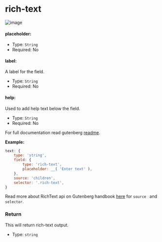 # rich-text

![image](https://user-images.githubusercontent.com/1138833/39434143-5d665eb0-4cb5-11e8-9ddc-3efcd8c81cd4.png)

#### placeholder:

- Type: `String`
- Required: No

#### label:

A label for the field.

- Type: `String`
- Required: No

#### help:

Used to add help text below the field.

- Type: `String`
- Required: No

For full documentation read gutenberg [readme](https://github.com/WordPress/gutenberg/tree/master/blocks/rich-text).

**Example:**

```js
text: {
	type: 'string',
	field: {
		type: 'rich-text',
		placeholder: __( 'Enter text' ),
	},
	source: 'children',
	selector: '.rich-text',
}
```
Read more about RichText api on Gutenberg handbook [here](https://wordpress.org/gutenberg/handbook/block-api/rich-text-api/.) for `source ` and `selector`.

### Return

This will return rich-text output.

- Type: `string`
